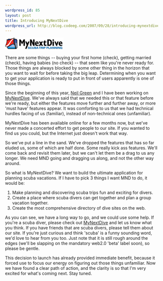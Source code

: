 ```yaml
--- 
wordpress_id: 85
layout: post
title: Introducing MyNextDive
wordpress_url: http://blog.codeeg.com/2007/09/28/introducing-mynextdive/
---
```

<a href="http://mynextdive.com"><img class="aligncenter size-full wp-image-107" src="/images/wp/mnd_logo.gif" alt="" width="193" height="41" /></a>

There are some things -- buying your first home (check), getting married (check), having babies (no check) -- that seem like you're never ready for. Those things are always blocked by some other thing in the horizon that you want to wait for before taking the big leap.  Determining when you want to get your application is ready to put in front of users apparently is one of those things.

Since the beginning of this year, <a title="Neil Green's Profile on MyNextDive" href="http://www.mynextdive.com/profile/show/9-neil-green">Neil Green</a> and I have been working on <a title="MyNextDive, Scuba Trip Planning" href="http://www.mynextdive.com">MyNextDive</a>.  We've always said that we needed this or that feature before we're ready, but either the features move further and further away, or more 'must have' features appear.  It was comforting to us that we had technical hurdles facing of us (familiar), instead of non-technical ones (unfamiliar).

MyNextDive has been available online for a few months now, but we've never made a concerted effort to get people to our site.  If you wanted to find us you could, but the Internet just doesn't work that way.

So we've put a line in the sand.  We've dropped the features that has so far eluded us, some of which are half done.  Some really kick ass features.  We'll come back and revisit them later, but we can't let them be a drag to us any longer.  We need MND going and dragging us along, and not the other way around.

So what is MyNextDive?  We want to build the ultimate application for planning scuba vacations.  If I have to pick 3 things I want MND to do, it would be:
<ol>
	<li>Make planning and discovering scuba trips fun and exciting for divers.</li>
	<li>Create a place where scuba divers can get together and plan a group vacation together.</li>
	<li>Create the most comprehensive directory of dive sites on the web.</li>
</ol>
As you can see, we have a long way to go, and we could use some help.   If you're a scuba diver, please check out <a title="MyNextDive, Scuba Trip Planning" href="http://www.mynextdive.com">MyNextDive</a> and let us know what you think.  If you have friends that are scuba divers, please tell them about our site.  If you're just curious and think 'scuba' is a funny sounding word, we'd love to hear from you too.  Just note that it is still rough around the edges (we'll be slapping on the mandatory web2.0 'beta' label soon), so please be gentle.

This decision to launch has already provided immediate benefit, because it forced use to focus our energy on figuring out those things unfamiliar.  Now we have found  a clear path of action, and the clarity is so that I'm very excited for what's coming next.  Stay tuned.
